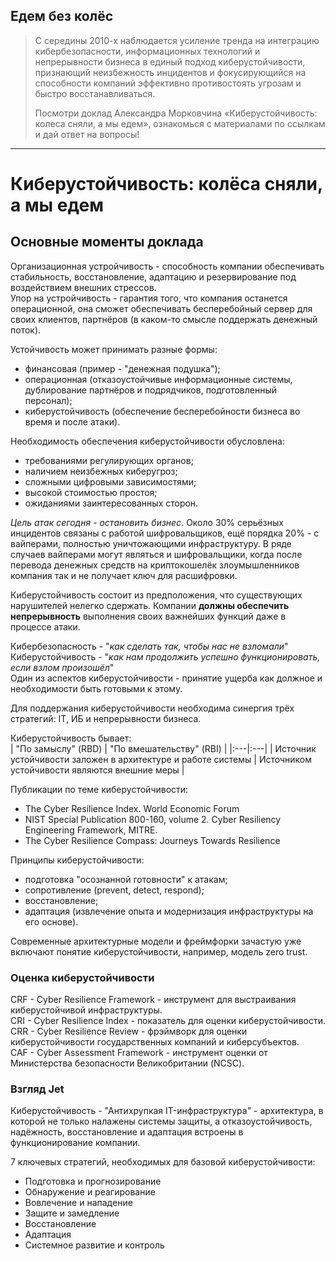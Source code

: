 ## Едем без колёс
> С середины 2010-х наблюдается усиление тренда на интеграцию кибербезопасности, информационных технологий и непрерывности бизнеса в единый подход киберустойчивости, признающий неизбежность инцидентов и фокусирующийся на способности компаний эффективно противостоять угрозам и быстро восстанавливаться.
>
> Посмотри доклад Александра Морковчина «Киберустойчивость: колеса сняли, а мы едем», ознакомься с материалами по ссылкам и дай ответ на вопросы!
___

# Киберустойчивость: колёса сняли, а мы едем
## Основные моменты доклада
Организационная устройчивость - способность компании обеспечивать стабильность, восстановление, адаптацию и резервирование под воздействием внешних стрессов.  
Упор на устройчивость - гарантия того, что компания останется операционной, она сможет обеспечивать бесперебойный сервер для своих клиентов, партнёров (в каком-то смысле поддержать денежный поток).  

Устойчивость может принимать разные формы:
- финансовая (пример - "денежная подушка");
- операционная (отказоустойчивые информационные системы, дублирование партнёров и подрядчиков, подготовленный персонал);
- киберустойчивость (обеспечение бесперебойности бизнеса во время и после атаки).  

Необходимость обеспечения киберустойчивости обусловлена:
- требованиями регулирующих органов;
- наличием неизбежных киберугроз;
- сложными цифровыми зависимостями;
- высокой стоимостью простоя;
- ожиданиями заинтересованных сторон.  

*Цель атак сегодня - остановить бизнес*. Около 30% серьёзных инцидентов связаны с работой шифровальщиков, ещё порядка 20% - с вайперами, полностью уничтожающими инфраструктуру. В ряде случаев вайперами могут являться и шифровальщики, когда после перевода денежных средств на криптокошелёк злоумышленников компания так и не получает ключ для расшифровки.  

Киберустойчивость состоит из предположения, что существующих нарушителей нелегко сдержать. Компании **должны обеспечить непрерывность** выполнения своих важнейших функций даже в процессе атаки.  

Кибербезопасность - "*как сделать так, чтобы нас не взломали*"  
Киберустойчивость - "*как нам продолжить успешно функционировать, если взлом произошёл*"  
Один из аспектов киберустойчивости - принятие ущерба как должное и необходимости быть готовыми к этому.  

Для поддержания киберустойчивости необходима синергия трёх стратегий: IT, ИБ и непрерывности бизнеса.  

Киберустойчивость бывает:  
| "По замыслу" (RBD) | "По вмешательству" (RBI) |
|:---|:---|
| Источник устойчивости заложен в архитектуре и работе системы | Источником устойчивости являются внешние меры |  

Публикации по теме киберустойчивости:
- The Cyber Resilience Index. World Economic Forum
- NIST Special Publication 800-160, volume 2. Cyber Resiliency Engineering Framework, MITRE.
- The Cyber Resilience Compass: Journeys Towards Resilience


Принципы киберустойчивости: 
- подготовка "осознанной готовности" к атакам;
- сопротивление (prevent, detect, respond);
- восстановление;
- адаптация (извлечение опыта и модернизация инфраструктуры на его основе).  

Современные архитектурные модели и фреймфорки зачастую уже включают понятие киберустойчивости, например, модель zero trust.  

### Оценка киберустойчивости
CRF - Cyber Resilience Framework - инструмент для выстраивания киберустойчивой инфраструктуры.  
CRI - Cyber Resilience Index - показатель для оценки киберустойчивости.  
CRR - Cyber Resilience Review - фрэймворк для оценки киберустойчивости государственных компаний и киберсубъектов.  
CAF - Cyber Assessment Framework - инструмент оценки от Министерства безопасности Великобритании (NCSC).  

### Взгляд Jet
Киберустойчивость - "Антихрупкая IT-инфраструктура" - архитектура, в которой не только налажены системы защиты, а отказоустойчивость, надёжность, восстановление и адаптация встроены в функционирование компании.  

7 ключевых стратегий, необходимых для базовой киберустойчивости:
- Подготовка и прогнозирование
- Обнаружение и реагирование
- Вовлечение и нападение
- Защите и замедление
- Восстановление
- Адаптация
- Системное развитие и контроль




